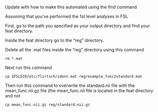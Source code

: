 
Update with how to make this automated using the find command 


Assuming that you've performed the 1st level analyses in FSL


First, go to the path you specified as your output directory and find your feat directory.

Inside the feat directory go to the “reg” directory. 

Delete all the .mat files inside the “reg” directory using this command 
```
rm *.mat  
```
Next run this command 

```
cp $FSLDIR/etc/flirtsch/ident.mat reg/example_func2standard.mat
```
 
Then run this command to overwrite the standard.nii file with the mean_func.nii.gz file (the mean_func.nii file is located in the feat directory and not  

 ```
cp mean_func.nii.gz reg/standard.nii.gz
```
